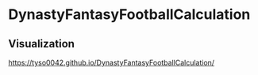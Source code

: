 # DynastyFantasyFootballCalculation

## Visualization 

https://tyso0042.github.io/DynastyFantasyFootballCalculation/
